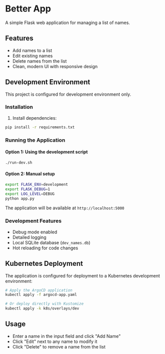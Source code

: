 # Better App

A simple Flask web application for managing a list of names.

## Features
- Add names to a list
- Edit existing names
- Delete names from the list
- Clean, modern UI with responsive design

## Development Environment

This project is configured for development environment only.

### Installation

1. Install dependencies:
```bash
pip install -r requirements.txt
```

### Running the Application

#### Option 1: Using the development script
```bash
./run-dev.sh
```

#### Option 2: Manual setup
```bash
export FLASK_ENV=development
export FLASK_DEBUG=1
export LOG_LEVEL=DEBUG
python app.py
```

The application will be available at `http://localhost:5000`

### Development Features
- Debug mode enabled
- Detailed logging
- Local SQLite database (`dev_names.db`)
- Hot reloading for code changes

## Kubernetes Deployment

The application is configured for deployment to a Kubernetes development environment:

```bash
# Apply the ArgoCD application
kubectl apply -f argocd-app.yaml

# Or deploy directly with Kustomize
kubectl apply -k k8s/overlays/dev
```

## Usage
- Enter a name in the input field and click "Add Name"
- Click "Edit" next to any name to modify it
- Click "Delete" to remove a name from the list
